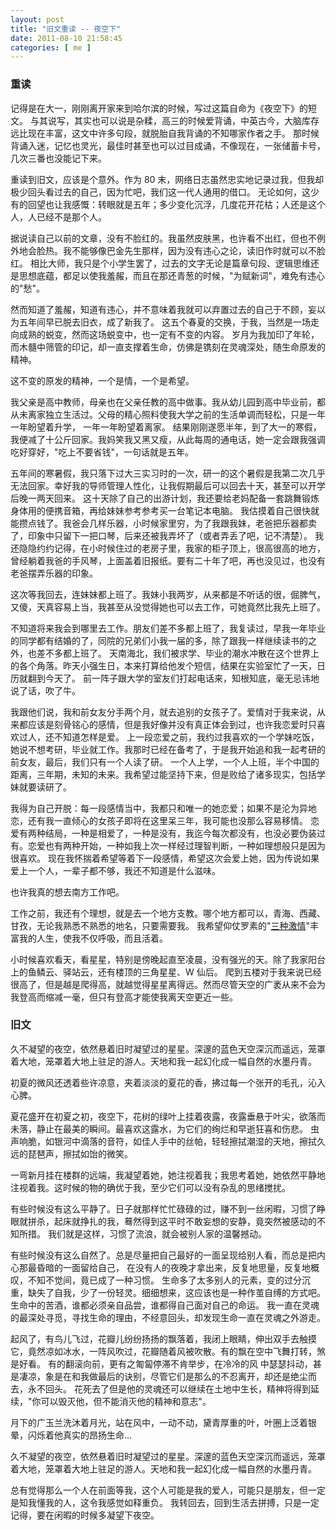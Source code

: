 ```yaml
--- 
layout: post
title: "旧文重读 -- 夜空下"
date: 2011-08-10 21:58:45
categories: [ me ]
---
```


### 重读

记得是在大一，刚刚离开家来到哈尔滨的时候，写过这篇自命为《夜空下》的短文。
与其说写，其实也可以说是杂糅，高三的时候爱背诵，中英古今，大脑库存远比现在丰富，这文中许多句段，就脱胎自我背诵的不知哪家作者之手。
那时候背诵入迷，记忆也灵光，最佳时甚至也可以过目成诵，不像现在，一张储蓄卡号，几次三番也没能记下来。

<!-- more -->

重读到旧文，应该是个意外。作为 80 末，网络日志虽然忠实地记录过我，但我却极少回头看过去的自己，因为忙吧，我们这一代人通用的借口。
无论如何，这少有的回望也让我感慨：转眼就是五年；多少变化沉浮，几度花开花枯；人还是这个人，人已经不是那个人。

据说读自己以前的文章，没有不脸红的。我虽然皮肤黑，也许看不出红，但也不例外地会脸热。我不能够像巴金先生那样，因为没有违心之论，读旧作时就可以不脸红。
相比大师，我只是个小学生罢了，过去的文字无论是篇章句段、逻辑思维还是思想底蕴，都足以使我羞赧，而且在那还青葱的时候，"为赋新词"，难免有违心的"愁"。

然而知道了羞赧，知道有违心，并不意味着我就可以弃置过去的自己于不顾，妄以为五年间早已脱去旧衣，成了新我了。
这五个春夏的交换，于我，当然是一场走向成熟的蜕变，然而这场蜕变中，也一定有不变的内容。
岁月为我加印了年轮，而木髓中筛管的印记，却一直支撑着生命，仿佛是镌刻在灵魂深处，随生命原发的精神。

这不变的原发的精神，一个是情，一个是希望。

我父亲是高中教师，母亲也在父亲任教的高中做事。我从幼儿园到高中毕业前，都从未离家独立生活过。父母的精心照料使我大学之前的生活单调而轻松，只是一年一年盼望着升学，
一年一年盼望着离家。
结果刚刚遂愿半年，到了大一的寒假，我便减了十公斤回家。我妈笑我又黑又瘦，从此每周的通电话，她一定会跟我强调吃好穿好，"吃上不要省钱"，一句话就是五年。

五年间的寒暑假，我只落下过大三实习时的一次，研一的这个暑假是我第二次几乎无法回家。幸好我的导师管理人性化，让我假期最后可以回去十天，甚至可以开学后晚一两天回来。
这十天除了自己的出游计划，我还要给老妈配备一套跳舞锻炼身体用的便携音箱，再给妹妹参考参考买一台笔记本电脑。
我估摸着自己很快就能攒点钱了。我爸会几样乐器，小时候家里穷，为了我跟我妹，老爸把乐器都卖了，印象中只留下一把口琴，后来还被我弄坏了（或者弄丢了吧，记不清楚）。
我还隐隐约约记得，在小时候住过的老房子里，我家的柜子顶上，很高很高的地方，曾经躺着我爸的手风琴，上面盖着旧报纸。要有二十年了吧，再也没见过，也没有老爸摆弄乐器的印象。

这次等我回去，连妹妹都上班了。我妹小我两岁，从来都是不听话的很，倔脾气，又傻，天真容易上当，我甚至从没觉得她也可以去工作，可她竟然比我先上班了。

不知道将来我会到哪里去工作。朋友们差不多都上班了，我复读过，早我一年毕业的同学都有结婚的了，同院的兄弟们小我一届的多，除了跟我一样继续读书的之外，也差不多都上班了。
天南海北，我们被求学、毕业的潮水冲散在这个世界上的各个角落。昨天小强生日，本来打算给他发个短信，结果在实验室忙了一天，日历就翻到今天了。
前一阵子跟大学的室友们打起电话来，知根知底，毫无忌讳地说了话，吹了牛。

我跟他们说，我和前女友分手两个月，就去追别的女孩子了。爱情对于我来说，从来都应该是刻骨铭心的感情，但是我好像并没有真正体会到过，也许我恋爱时只喜欢过人，还不知道怎样是爱。
上一段恋爱之前，我约过我喜欢的一个学妹吃饭，她说不想考研，毕业就工作。我那时已经在备考了，于是我开始追和我一起考研的前女友，最后，我们只有一个人读了研。
一个人上学，一个人上班，半个中国的距离，三年期，未知的未来。我希望过能坚持下来，但是败给了诸多现实，包括学妹就要读研了。

我得为自己开脱：每一段感情当中，我都只和唯一的她恋爱；如果不是沦为异地恋，还有我一直倾心的女孩子即将在这里呆三年，我可能也没那么容易移情。
恋爱有两种结局，一种是相爱了，一种是没有，我迄今每次都没有，也没必要伪装过有。恋爱也有两种开始，一种如我上次一样经过理智判断，一种如理想般只是因为很喜欢。
现在我怀揣着希望等着下一段感情，希望这次会爱上她，因为传说如果爱上一个人，一辈子都不够，我还不知道是什么滋味。

也许我真的想去南方工作吧。

工作之前，我还有个理想，就是去一个地方支教。哪个地方都可以，青海、西藏、甘孜，无论我熟悉不熟悉的地名，只要需要我。
我希望仰仗罗素的"[三种激情][three-passions]"丰富我的人生，使我不仅呼吸，而且活着。

小时候喜欢看天，看星星，特别是傍晚起直至凌晨，没有强光的天。除了我家阳台上的鱼鳞云、驿站云，还有楼顶的三角星星、W 仙后。
爬到五楼对于我来说已经很高了，但是越是爬得高，就越觉得星星离得远。然而尽管天空的广袤从来不会为我登高而缩减一毫，但只有登高才能使我离天空更近一些。

### 旧文

久不凝望的夜空，依然悬着旧时凝望过的星星。深邃的蓝色天空深沉而遥远，笼罩着大地，笼罩着大地上驻足的游人。天地和我一起幻化成一幅自然的水墨丹青。

初夏的微风还透着些许凉意，夹着淡淡的夏花的香，拂过每一个张开的毛孔，沁入心脾。

夏花盛开在初夏之初，夜空下，花树的绿叶上挂着夜露，夜露垂悬于叶尖，欲落而未落，静止在最美的瞬间。最喜欢这露水，为它们的绚烂和早逝狂喜和伤悲。
虫声响脆，如银河中滴落的音符，如佳人手中的丝帕，轻轻擦拭潮湿的天地，擦拭久远的琵琶声，擦拭如饴的微笑。

一弯新月挂在楼群的远端，我凝望着她，她注视着我；我思考着她，她依然平静地注视着我。这时候的物的确优于我，至少它们可以没有杂乱的思绪搅扰。

有些时候没有这么平静了。日子就那样忙忙碌碌的过，赚不到一丝闲暇，习惯了睁眼就拼杀，起床就挣扎的我，蓦然得到这平时不敢妄想的安静，竟突然被感动的不知所措。
我们就是这样，习惯了流浪，就会被别人家的温馨撼动。

有些时候没有这么自然了。总是尽量把自己最好的一面呈现给别人看，而总是把内心那最昏暗的一面留给自己，
在没有人的夜晚才拿出来，反复地思量，反复地概叹，不知不觉间，竟已成了一种习惯。
生命多了太多别人的元素，变的过分沉重，缺失了自我，少了一份轻灵。细细想来，这应该也是一种作茧自缚的方式吧。生命中的苦酒，谁都必须亲自品尝，谁都得自己面对自己的命运。
我一直在灵魂的最深处寻觅，寻找生命的理由，不经意回头，却发现生命一直在灵魂之外游走。

起风了，有鸟儿飞过，花瓣儿纷纷扬扬的飘落着，我闭上眼睛，伸出双手去触摸它，竟然凉如冰水，一阵风吹过，花瓣随着风被吹散。有的飘在空中飞舞打转，煞是好看。
有的翻滚向前，更有之匍匐停滞不肯举步，在冷冷的风 中瑟瑟抖动，甚是凄凉，象是在和我做最后的诀别，尽管它们是那么的不忍离开，却还是绝尘而去，永不回头。
花死去了但是他的灵魂还可以继续在土地中生长，精神将得到延续，"你可以毁灭他，但不能消灭他的精神和意志"。

月下的广玉兰洗沐着月光，站在风中，一动不动，黛青厚重的叶，叶圈上泛着银晕，闪烁着他真实的昂扬生命...

久不凝望的夜空，依然悬着旧时凝望过的星星。深邃的蓝色天空深沉而遥远，笼罩着大地，笼罩着大地上驻足的游人。天地和我一起幻化成一幅自然的水墨丹青。

总有觉得那么一个人在前面等我，这个人可能是我的爱人，可能只是朋友，但一定是知我懂我的人，这令我感觉如释重负。
我转回去，回到生活去拼搏，只是一定记得，要在闲暇的时候多凝望下夜空。

[three-passions]:               http://users.drew.edu/jlenz/br-prolog.html
